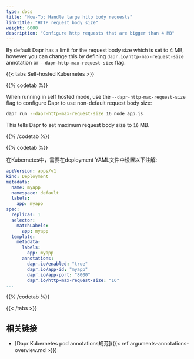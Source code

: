 ```yaml
---
type: docs
title: "How-To: Handle large http body requests"
linkTitle: "HTTP request body size"
weight: 6000
description: "Configure http requests that are bigger than 4 MB"
---
```


By default Dapr has a limit for the request body size which is set to 4 MB, however you can change this by defining `dapr.io/http-max-request-size` annotation or `--dapr-http-max-request-size` flag.



{{< tabs Self-hosted Kubernetes >}}

{{% codetab %}}

When running in self hosted mode, use the `--dapr-http-max-request-size` flag to configure Dapr to use non-default request body size:

```bash
dapr run --dapr-http-max-request-size 16 node app.js
```
This tells Dapr to set maximum request body size to `16` MB.

{{% /codetab %}}


{{% codetab %}}

在Kubernetes中，需要在deployment YAML文件中设置以下注解:
```yaml
apiVersion: apps/v1
kind: Deployment
metadata:
  name: myapp
  namespace: default
  labels:
    app: myapp
spec:
  replicas: 1
  selector:
    matchLabels:
      app: myapp
  template:
    metadata:
      labels:
        app: myapp
      annotations:
        dapr.io/enabled: "true"
        dapr.io/app-id: "myapp"
        dapr.io/app-port: "8000"
        dapr.io/http-max-request-size: "16"
...
```

{{% /codetab %}}

{{< /tabs >}}

## 相关链接
- [Dapr Kubernetes pod annotations规范]({{< ref arguments-annotations-overview.md >}})
